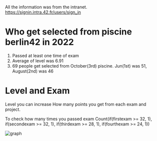 All the information was from the intranet.
https://signin.intra.42.fr/users/sign_in

# Who get selected from piscine berlin42 in 2022

1. Passed at least one time of exam
2. Average of level was 6.91
3. 69 people get selected from October(3rd) piscine. Jun(1st) was 51, August(2nd) was 46


# Level and Exam

Level you can increase How many points you get from each exam and project.  

To check how many times you passed exam 
Count(if(firstexam >= 32, 1), if(secondexam >= 32, 1), if(thirdexam >= 28, 1), if(fourthexam >= 24, 1))

![graph](https://github.com/HONGBAEKIM/piscine42berlin/blob/master/docs/images/pisciner.png)

